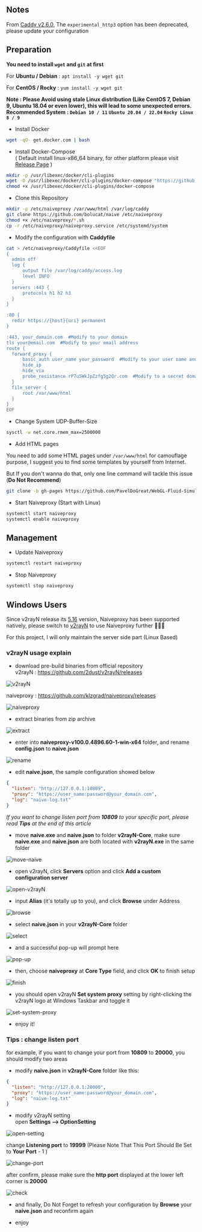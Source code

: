 ## Notes
From [Caddy v2.6.0](https://github.com/caddyserver/caddy/releases/tag/v2.6.0), The `experimental_http3` option has been deprecated, please update your configuration
## Preparation
**You need to install `wget` and `git` at first**

For **Ubuntu / Debian** : `apt install -y wget git`    

For **CentOS / Rocky** : `yum install -y wget git`

**Note : Please Avoid using stale Linux distribution (Like CentOS 7, Debian 9, Ubuntu 18.04 or even lower), this will lead to some unexpected errors. Recommended System : `Debian 10 / 11` `Ubuntu 20.04 / 22.04` `Rocky Linux 8 / 9`**
- Install Docker
```bash
wget -qO- get.docker.com | bash
```
- Install Docker-Compose  
( Default install linux-x86_64 binary, for other platform please visit [Release Page](https://github.com/docker/compose/releases) )
```bash
mkdir -p /usr/libexec/docker/cli-plugins
wget -O /usr/libexec/docker/cli-plugins/docker-compose "https://github.com/docker/compose/releases/latest/download/docker-compose-linux-x86_64"
chmod +x /usr/libexec/docker/cli-plugins/docker-compose
```
- Clone this Repository
```bash
mkdir -p /etc/naiveproxy /var/www/html /var/log/caddy
git clone https://github.com/bolucat/naive /etc/naiveproxy
chmod +x /etc/naiveproxy/*.sh
cp -r /etc/naiveproxy/naiveproxy.service /etc/systemd/system
```
- Modify the configuration with **Caddyfile**
```bash
cat > /etc/naiveproxy/Caddyfile <<EOF
{
  admin off
  log {
      output file /var/log/caddy/access.log
      level INFO
  }
  servers :443 {
      protocols h1 h2 h3
  }
}

:80 {
  redir https://{host}{uri} permanent
}

:443, your_domain.com  #Modify to your domain
tls your@email.com  #Modify to your email address
route {
  forward_proxy {
      basic_auth user_name your_password  #Modify to your user name and password
      hide_ip
      hide_via
      probe_resistance rP7uSWkJpZzfg5g2Qr.com  #Modify to a secret domain, like password
  }
  file_server {
      root /var/www/html
  }
}
EOF
```
- Change System UDP-Buffer-Size
```bash
sysctl -w net.core.rmem_max=2500000
```
- Add HTML pages

You need to add some HTML pages under `/var/www/html` for camouflage purpose, I suggest you to find some templates by yourself from Internet. 

But If you don't wanna do that, only one line command will tackle this issue (**Do Not Recommend**)

```bash
git clone -b gh-pages https://github.com/PavelDoGreat/WebGL-Fluid-Simulation /var/www/html
```
- Start Naiveproxy (Start with Linux)
```bash
systemctl start naiveproxy
systemctl enable naiveproxy
```
## Management
- Update Naiveproxy
```bash
systemctl restart naiveproxy
```
- Stop Naiveproxy
```bash
systemctl stop naiveproxy
```

## Windows Users
Since v2rayN release its [5.16](https://github.com/2dust/v2rayN/releases/tag/5.16) version, Naiveproxy has been supported natively, please switch to [v2rayN](https://github.com/2dust/v2rayN) to use Naiveproxy further 🎉🎉🎉

For this project, I will only maintain the server side part (Linux Based) 

### v2rayN usage explain
- download pre-build binaries from official repository  
v2rayN : https://github.com/2dust/v2rayN/releases  

![v2rayN](./pics/1.png)

naiveproxy : https://github.com/klzgrad/naiveproxy/releases 

![naiveproxy](./pics/2.png)

- extract binaries from zip archive

![extract](./pics/3.png)

- enter into **naiveproxy-v100.0.4896.60-1-win-x64** folder, and rename **config.json** to **naive.json**

![rename](./pics/4.png)

- edit **naive.json**, the sample configuration showed below
```json
{
  "listen": "http://127.0.0.1:10809",
  "proxy": "https://user_name:password@your_domain.com",
  "log": "naive-log.txt"
}
```

*If you want to change listen port from **10809** to your specific port, please read **Tips** at the end of this article* 

- move **naive.exe** and **naive.json** to folder **v2rayN-Core**, make sure **naive.exe** and **naive.json** are both located with **v2rayN.exe** in the same folder

![move-naive](./pics/5.png)

- open v2rayN, click **Servers** option and click **Add a custom configuration server**

![open-v2rayN](./pics/6.png)

- input **Alias** (it's totally up to you), and click **Browse** under Address

![browse](./pics/7.png)

- select **naive.json** in your **v2rayN-Core** folder

![select](./pics/8.png)

- and a successful pop-up will prompt here

![pop-up](./pics/9.png)

- then, choose **naiveproxy** at **Core Type** field, and click **OK** to finish setup

![finish](./pics/10.png)

- you should open v2rayN **Set system proxy** setting by right-clicking the v2rayN logo at Windows Taskbar and toggle it

![set-system-proxy](./pics/11.png)

- enjoy it!

### Tips : change listen port
for example, if you want to change your port from **10809** to **20000**, you should modify two areas
- modify **naive.json** in **v2rayN-Core** folder like this:
```json
{
  "listen": "http://127.0.0.1:20000",
  "proxy": "https://user_name:password@your_domain.com",
  "log": "naive-log.txt"
}
```
- modify v2rayN setting   
open **Settings --> OptionSetting**

![open-setting](./pics/12.png)

change **Listening port** to **19999** (Please Note That This Port Should Be Set to **Your Port** - 1 )

![change-port](./pics/13.png)

after confirm, please make sure the **http port** displayed at the lower left corner is **20000**

![check](./pics/14.png)

- and finally, Do Not Forget to refresh your configuration by **Browse** your **naive.json** and reconfirm again

- enjoy
